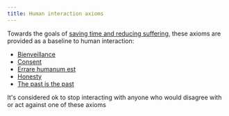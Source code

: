 ```yaml
---
title: Human interaction axioms
---
```


Towards the goals of [saving time and reducing suffering](overarching-goals), these axioms are provided as a baseline to human interaction:
- [Bienveillance](bienveillance-axiom.md)
- [Consent](consent-axiom.md)
- [Errare humanum est](errare-humanum-est-axiom.md)
- [Honesty](honesty-axiom.md)
- [The past is the past](the-past-is-the-past-axiom.md)

It's considered ok to stop interacting with anyone who would disagree with or act against one of these axioms